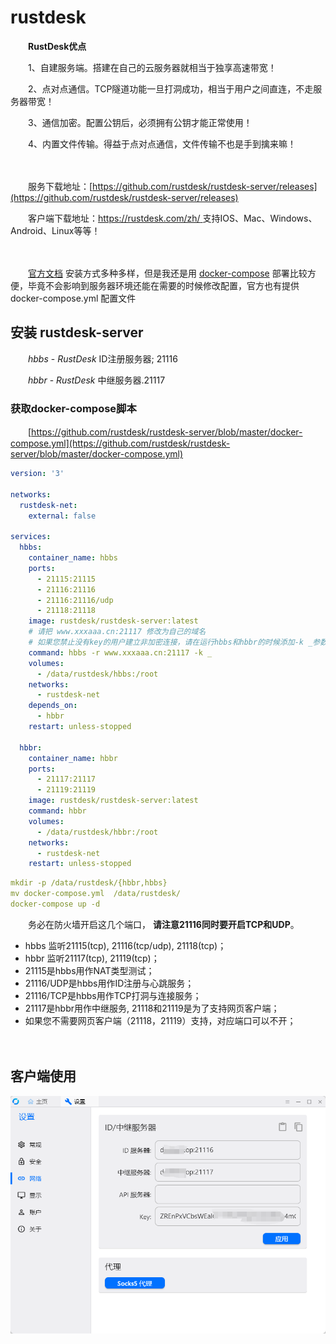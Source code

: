 # rustdesk

　　**RustDesk优点**

　　1、自建服务端。搭建在自己的云服务器就相当于独享高速带宽！

　　2、点对点通信。TCP隧道功能一旦打洞成功，相当于用户之间直连，不走服务器带宽！

　　3、通信加密。配置公钥后，必须拥有公钥才能正常使用！

　　4、内置文件传输。得益于点对点通信，文件传输不也是手到擒来嘛！

　　‍

　　服务下载地址：[https://github.com/rustdesk/rustdesk-server/releases](https://github.com/rustdesk/rustdesk-server/releases)

　　客户端下载地址：[https://rustdesk.com/zh/ ](https://rustdesk.com/zh/)支持IOS、Mac、Windows、Android、Linux等等！

　　‍

　　[官方文档](https://www.chengzz.com/?golink=aHR0cHM6Ly9ydXN0ZGVzay5jb20vZG9jcy96aC1jbi9zZWxmLWhvc3Qv) 安装方式多种多样，但是我还是用 [docker-compose](https://www.chengzz.com/tag/docker-compose) 部署比较方便，毕竟不会影响到服务器环境还能在需要的时候修改配置，官方也有提供 docker-compose.yml 配置文件

## 安装 rustdesk-server

　　*hbbs* - *RustDesk* ID注册服务器; 21116

　　*hbbr* - *RustDesk* 中继服务器.21117

### 获取docker-compose脚本

　　[https://github.com/rustdesk/rustdesk-server/blob/master/docker-compose.yml](https://github.com/rustdesk/rustdesk-server/blob/master/docker-compose.yml)

```yaml
version: '3'

networks:
  rustdesk-net:
    external: false

services:
  hbbs:
    container_name: hbbs
    ports:
      - 21115:21115
      - 21116:21116
      - 21116:21116/udp
      - 21118:21118
    image: rustdesk/rustdesk-server:latest
    # 请把 www.xxxaaa.cn:21117 修改为自己的域名
    # 如果您禁止没有key的用户建立非加密连接，请在运行hbbs和hbbr的时候添加-k _参数
    command: hbbs -r www.xxxaaa.cn:21117 -k _
    volumes:
      - /data/rustdesk/hbbs:/root
    networks:
      - rustdesk-net
    depends_on:
      - hbbr
    restart: unless-stopped

  hbbr:
    container_name: hbbr
    ports:
      - 21117:21117
      - 21119:21119
    image: rustdesk/rustdesk-server:latest
    command: hbbr
    volumes:
      - /data/rustdesk/hbbr:/root
    networks:
      - rustdesk-net
    restart: unless-stopped
```

```yaml
mkdir -p /data/rustdesk/{hbbr,hbbs}
mv docker-compose.yml  /data/rustdesk/
docker-compose up -d
```

　　务必在防火墙开启这几个端口， **请注意21116同时要开启TCP和UDP**。

* hbbs 监听21115(tcp), 21116(tcp/udp), 21118(tcp)；
* hbbr 监听21117(tcp), 21119(tcp)；
* 21115是hbbs用作NAT类型测试；
* 21116/UDP是hbbs用作ID注册与心跳服务；
* 21116/TCP是hbbs用作TCP打洞与连接服务；
* 21117是hbbr用作中继服务, 21118和21119是为了支持网页客户端；
* 如果您不需要网页客户端（21118，21119）支持，对应端口可以不开；

　　‍

## 客户端使用

​​![image](assets/image-20231025134710-d50gwji.png)​​

　　‍
